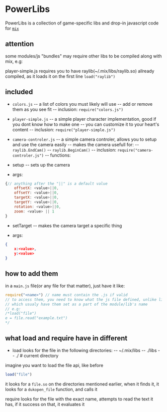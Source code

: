 # PowerLibs
PowerLibs is a collection of game-specific libs and drop-in javascript code for
[`mix`](https://github.com/cross-sniper/mix)

## attention
some modules/js "bundles" may require other libs to be compiled along with mix,
e.g:

player-simple.js requires you to have raylib(~/.mix/libs/raylib.so) allready compiled,
as it loads it on the first line
`load("raylib")`

## included

- `colors.js`
-- a list of colors you must likely will use
-- add or remove them as you see fit
-- inclusion: `require("colors.js")`

- `player-simple.js`
-- a simple player character implementation, good if you dont know how to make one
-- you can customize it to your heart's content
-- inclusion: `require("player-simple.js")`

- `camera-controler.js`
-- a simple camera controler, allows you to setup and use the camera easily
-- makes the camera usefull for:
-- `raylib.EndCam()`
-- `raylib.BeginCam()`
-- inclusion: `require("camera-controler.js")`
-- functions:
* setup
-- sets up the camera
- args:
```javascript
{// anything after the "||" is a default value
    offsetX: <value>||0,
    offsetY: <value>||0,
    targetX: <value>||0,
    targetY: <value>||0,
    rotation: <value>||0,
    zoom: <value> || 1
}
```

* setTarget
-- makes the camera target a specific thing
- args:
```json
{
	x:<value>,
	y:<value>
}
```


## how to add them
in a `main.js` file(or any file for that matter), just have it like:

```javascript
require("<name>") // name must contain the .js if valid
// to access them, you need to know what the js file defined, unlike libs
// which usualy have them set as a part of the module/lib's name
// e.g:
/*load("file")
e = file.read("example.txt")
*/
```

## what load and require have in different
- load looks for the file in the following directories:
-- ~/.mix/libs
-- ./libs
-- ./ # current directory

imagine you want to load the file api, like before
```javascript
load("file")
```
it looks for a `file.so` on the directories mentioned earlier, when it finds it,
it looks for a `dukopen_file` function, and calls it

require looks for the file with the exact name, attempts to read the text it has,
if it success on that, it evaluates it
